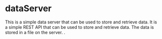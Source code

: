 # dataServer

This is a simple data server that can be used to store and retrieve data. It is a simple REST API that can be used to store and retrieve data. The data is stored in a file on the server. .

